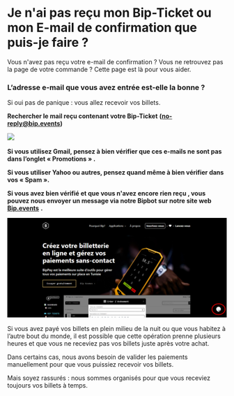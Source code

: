 # Je n'ai pas reçu mon Bip-Ticket ou mon E-mail de confirmation que puis-je faire ?

Vous n'avez pas reçu votre e-mail de confirmation ? Vous ne retrouvez pas la page de votre commande ? Cette page est là pour vous aider.

### L’adresse e-mail que vous avez entrée est-elle la bonne ?

Si oui pas de panique : vous allez recevoir vos billets.&#x20;

**Rechercher le mail reçu contenant votre Bip-Ticket** **(no-reply@bip.events)**

![](<../.gitbook/assets/Résultats-de-recherche-benmloukaamen-gmail-com-Gmail (2).png>)

**Si vous utilisez Gmail, pensez à bien vérifier que ces e-mails ne sont pas dans l’onglet « Promotions » .**

**Si vous utiliser Yahoo ou autres, pensez quand même à bien vérifier dans vos « Spam ».**

**Si vous avez bien vérifié et que vous n'avez encore rien reçu , vous pouvez nous envoyer un message via notre Bipbot sur notre site web** [**Bip.events**](https://bip.events/)  **.**

![](../.gitbook/assets/Bip-Events-Billetterie-et-Paiement-Cashless-NFC-pour-les-festivals-en-Tunisie.png)

Si vous avez payé vos billets en plein milieu de la nuit ou que vous habitez à l’autre bout du monde, il est possible que cette opération prenne plusieurs heures et que vous ne receviez pas vos billets juste après votre achat.&#x20;

Dans certains cas, nous avons besoin de valider les paiements manuellement pour que vous puissiez recevoir vos billets.&#x20;

Mais soyez rassurés : nous sommes organisés pour que vous receviez toujours vos billets à temps.&#x20;
